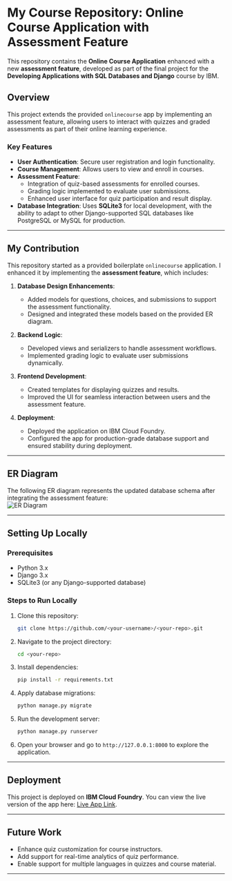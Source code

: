 # My Course Repository: Online Course Application with Assessment Feature

This repository contains the **Online Course Application** enhanced with a new **assessment feature**, developed as part of the final project for the **Developing Applications with SQL Databases and Django** course by IBM.

## Overview

This project extends the provided `onlinecourse` app by implementing an assessment feature, allowing users to interact with quizzes and graded assessments as part of their online learning experience.

### Key Features

- **User Authentication**: Secure user registration and login functionality.
- **Course Management**: Allows users to view and enroll in courses.
- **Assessment Feature**:  
  - Integration of quiz-based assessments for enrolled courses.  
  - Grading logic implemented to evaluate user submissions.  
  - Enhanced user interface for quiz participation and result display.
- **Database Integration**: Uses **SQLite3** for local development, with the ability to adapt to other Django-supported SQL databases like PostgreSQL or MySQL for production.

---

## My Contribution

This repository started as a provided boilerplate `onlinecourse` application. I enhanced it by implementing the **assessment feature**, which includes:

1. **Database Design Enhancements**:  
   - Added models for questions, choices, and submissions to support the assessment functionality.
   - Designed and integrated these models based on the provided ER diagram.

2. **Backend Logic**:  
   - Developed views and serializers to handle assessment workflows.  
   - Implemented grading logic to evaluate user submissions dynamically.

3. **Frontend Development**:  
   - Created templates for displaying quizzes and results.  
   - Improved the UI for seamless interaction between users and the assessment feature.

4. **Deployment**:  
   - Deployed the application on IBM Cloud Foundry.  
   - Configured the app for production-grade database support and ensured stability during deployment.

---

## ER Diagram

The following ER diagram represents the updated database schema after integrating the assessment feature:  
![ER Diagram](https://github.com/ibm-developer-skills-network/final-cloud-app-with-database/blob/master/static/media/course_images/onlinecourse_app_er.png)

---

## Setting Up Locally

### Prerequisites
- Python 3.x
- Django 3.x
- SQLite3 (or any Django-supported database)

### Steps to Run Locally
1. Clone this repository:
   ```bash
   git clone https://github.com/<your-username>/<your-repo>.git
   ```
2. Navigate to the project directory:
   ```bash
   cd <your-repo>
   ```
3. Install dependencies:
   ```bash
   pip install -r requirements.txt
   ```
4. Apply database migrations:
   ```bash
   python manage.py migrate
   ```
5. Run the development server:
   ```bash
   python manage.py runserver
   ```
6. Open your browser and go to `http://127.0.0.1:8000` to explore the application.

---

## Deployment

This project is deployed on **IBM Cloud Foundry**. You can view the live version of the app here: [Live App Link](#).

---

## Future Work

- Enhance quiz customization for course instructors.  
- Add support for real-time analytics of quiz performance.  
- Enable support for multiple languages in quizzes and course material.  

---
